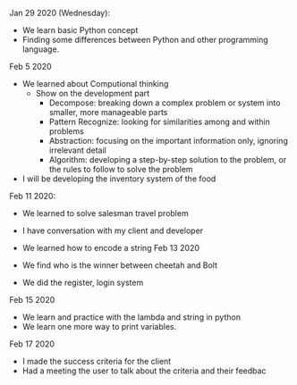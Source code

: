 Jan 29 2020 (Wednesday):
  
  - We learn basic Python concept
  - Finding some differences between Python and other programming language.
  
Feb 5 2020 

  - We learned about Computional thinking
    + Show on the development part
      * Decompose: breaking down a complex problem or system into smaller, more manageable parts
      * Pattern Recognize: looking for similarities among and within problems
      * Abstraction: focusing on the important information only, ignoring irrelevant detail
      * Algorithm: developing a step-by-step solution to the problem, or the rules to follow to solve the problem
  - I will be developing the inventory system of the food 
 
 Feb 11 2020:
 
   - We learned to solve salesman travel problem
   - I have conversation with my client and developer
   - We learned how to encode a string
Feb 13 2020
  
  - We find who is the winner between cheetah and Bolt
  - We did the register, login system
  
Feb 15 2020
  
  - We learn and practice with the lambda and string in python
  - We learn one more way to print variables.
  
Feb 17 2020
  
  - I made the success criteria for the client
  - Had a meeting the user to talk about the criteria and their feedbac
  
